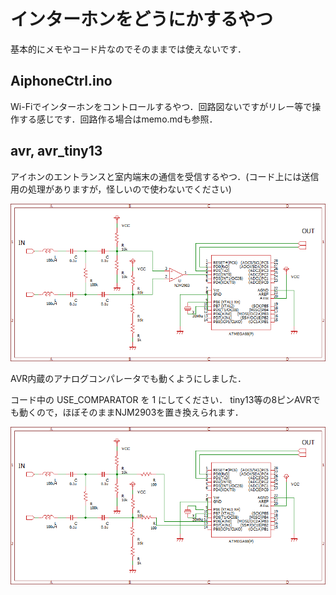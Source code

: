 # インターホンをどうにかするやつ

基本的にメモやコード片なのでそのままでは使えないです．


## AiphoneCtrl.ino

Wi-Fiでインターホンをコントロールするやつ．回路図ないですがリレー等で操作する感じです．回路作る場合はmemo.mdも参照．


## avr, avr_tiny13

アイホンのエントランスと室内端末の通信を受信するやつ．(コード上には送信用の処理がありますが，怪しいので使わないでください)

![受信回路](circuit/circuit.png)


AVR内蔵のアナログコンパレータでも動くようにしました．

コード中の USE_COMPARATOR を 1 にしてください． tiny13等の8ピンAVRでも動くので，ほぼそのままNJM2903を置き換えられます．

![回路2](circuit/circuit_avr_only.png)

